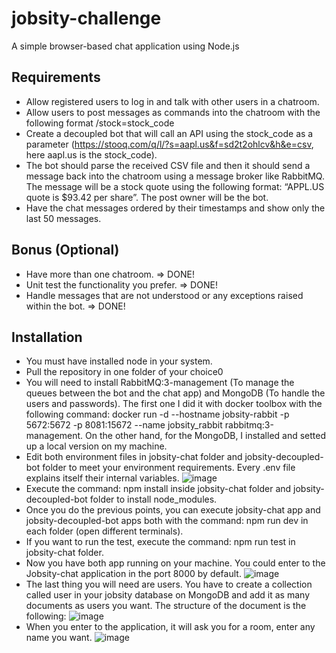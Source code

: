# jobsity-challenge
A simple browser-based chat application using Node.js

## Requirements
  * Allow registered users to log in and talk with other users in a chatroom.
  * Allow users to post messages as commands into the chatroom with the following format /stock=stock_code
  * Create a decoupled bot that will call an API using the stock_code as a parameter (https://stooq.com/q/l/?s=aapl.us&f=sd2t2ohlcv&h&e=csv, here aapl.us is the stock_code).
  * The bot should parse the received CSV file and then it should send a message back into the chatroom using a message broker like RabbitMQ. The message will be a stock quote using the following format: “APPL.US quote is $93.42 per share”. The post owner will be the bot.
  * Have the chat messages ordered by their timestamps and show only the last 50 messages.

## Bonus (Optional)
  * Have more than one chatroom. => DONE!
  * Unit test the functionality you prefer. => DONE!
  * Handle messages that are not understood or any exceptions raised within the bot. => DONE!

## Installation
  * You must have installed node in your system.
  * Pull the repository in one folder of your choice0
  * You will need to install RabbitMQ:3-management (To manage the queues between the bot and the chat app) and MongoDB (To handle the users and passwords). The first one I did it with docker toolbox with the following command: docker run -d --hostname jobsity-rabbit -p 5672:5672 -p 8081:15672 --name jobsity_rabbit rabbitmq:3-management. On the other hand, for the MongoDB, I installed and setted up a local version on my machine.
  * Edit both environment files in jobsity-chat folder and jobsity-decoupled-bot folder to meet your environment requirements. Every .env file explains itself their internal variables.
    ![image](https://user-images.githubusercontent.com/26705692/115178286-57536d80-a0a7-11eb-9ad9-0c971b34c933.png)
  * Execute the command: npm install inside jobsity-chat folder and jobsity-decoupled-bot folder to install node_modules.
  * Once you do the previous points, you can execute jobsity-chat app and jobsity-decoupled-bot apps both with the command: npm run dev in each folder (open different terminals).
  * If you want to run the test, execute the command: npm run test in jobsity-chat folder.
  * Now you have both app running on your machine. You could enter to the Jobsity-chat application in the port 8000 by default.
    ![image](https://user-images.githubusercontent.com/26705692/115178354-7c47e080-a0a7-11eb-837f-9a3b8f58fc40.png)
  * The last thing you will need are users. You have to create a collection called user in your jobsity database on MongoDB and add it as many documents as users you want. The structure of the document is the following: 
    ![image](https://user-images.githubusercontent.com/26705692/115178027-c5e3fb80-a0a6-11eb-9712-05b4ef3a4cbc.png)
  * When you enter to the application, it will ask you for a room, enter any name you want.
    ![image](https://user-images.githubusercontent.com/26705692/115178415-a13c5380-a0a7-11eb-8dee-9abaf00bc958.png)
